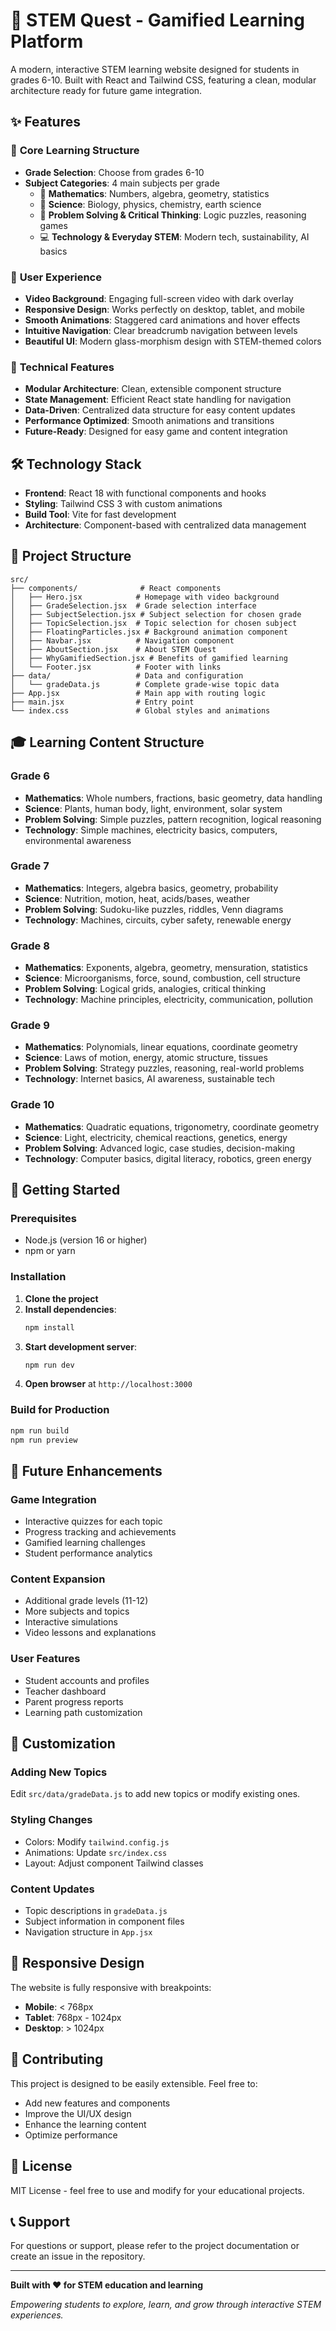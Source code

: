 # 🚀 STEM Quest - Gamified Learning Platform

A modern, interactive STEM learning website designed for students in grades 6-10. Built with React and Tailwind CSS, featuring a clean, modular architecture ready for future game integration.

## ✨ Features

### 🎯 **Core Learning Structure**
- **Grade Selection**: Choose from grades 6-10
- **Subject Categories**: 4 main subjects per grade
  - 🧮 **Mathematics**: Numbers, algebra, geometry, statistics
  - 🔬 **Science**: Biology, physics, chemistry, earth science
  - 🧠 **Problem Solving & Critical Thinking**: Logic puzzles, reasoning games
  - 💻 **Technology & Everyday STEM**: Modern tech, sustainability, AI basics

### 🎨 **User Experience**
- **Video Background**: Engaging full-screen video with dark overlay
- **Responsive Design**: Works perfectly on desktop, tablet, and mobile
- **Smooth Animations**: Staggered card animations and hover effects
- **Intuitive Navigation**: Clear breadcrumb navigation between levels
- **Beautiful UI**: Modern glass-morphism design with STEM-themed colors

### 🔧 **Technical Features**
- **Modular Architecture**: Clean, extensible component structure
- **State Management**: Efficient React state handling for navigation
- **Data-Driven**: Centralized data structure for easy content updates
- **Performance Optimized**: Smooth animations and transitions
- **Future-Ready**: Designed for easy game and content integration

## 🛠️ Technology Stack

- **Frontend**: React 18 with functional components and hooks
- **Styling**: Tailwind CSS 3 with custom animations
- **Build Tool**: Vite for fast development
- **Architecture**: Component-based with centralized data management

## 📁 Project Structure

```
src/
├── components/              # React components
│   ├── Hero.jsx            # Homepage with video background
│   ├── GradeSelection.jsx  # Grade selection interface
│   ├── SubjectSelection.jsx # Subject selection for chosen grade
│   ├── TopicSelection.jsx  # Topic selection for chosen subject
│   ├── FloatingParticles.jsx # Background animation component
│   ├── Navbar.jsx          # Navigation component
│   ├── AboutSection.jsx    # About STEM Quest
│   ├── WhyGamifiedSection.jsx # Benefits of gamified learning
│   └── Footer.jsx          # Footer with links
├── data/                   # Data and configuration
│   └── gradeData.js        # Complete grade-wise topic data
├── App.jsx                 # Main app with routing logic
├── main.jsx                # Entry point
└── index.css               # Global styles and animations
```

## 🎓 Learning Content Structure

### **Grade 6**
- **Mathematics**: Whole numbers, fractions, basic geometry, data handling
- **Science**: Plants, human body, light, environment, solar system
- **Problem Solving**: Simple puzzles, pattern recognition, logical reasoning
- **Technology**: Simple machines, electricity basics, computers, environmental awareness

### **Grade 7**
- **Mathematics**: Integers, algebra basics, geometry, probability
- **Science**: Nutrition, motion, heat, acids/bases, weather
- **Problem Solving**: Sudoku-like puzzles, riddles, Venn diagrams
- **Technology**: Machines, circuits, cyber safety, renewable energy

### **Grade 8**
- **Mathematics**: Exponents, algebra, geometry, mensuration, statistics
- **Science**: Microorganisms, force, sound, combustion, cell structure
- **Problem Solving**: Logical grids, analogies, critical thinking
- **Technology**: Machine principles, electricity, communication, pollution

### **Grade 9**
- **Mathematics**: Polynomials, linear equations, coordinate geometry
- **Science**: Laws of motion, energy, atomic structure, tissues
- **Problem Solving**: Strategy puzzles, reasoning, real-world problems
- **Technology**: Internet basics, AI awareness, sustainable tech

### **Grade 10**
- **Mathematics**: Quadratic equations, trigonometry, coordinate geometry
- **Science**: Light, electricity, chemical reactions, genetics, energy
- **Problem Solving**: Advanced logic, case studies, decision-making
- **Technology**: Computer basics, digital literacy, robotics, green energy

## 🚀 Getting Started

### **Prerequisites**
- Node.js (version 16 or higher)
- npm or yarn

### **Installation**
1. **Clone the project**
2. **Install dependencies**:
   ```bash
   npm install
   ```
3. **Start development server**:
   ```bash
   npm run dev
   ```
4. **Open browser** at `http://localhost:3000`

### **Build for Production**
```bash
npm run build
npm run preview
```

## 🔮 Future Enhancements

### **Game Integration**
- Interactive quizzes for each topic
- Progress tracking and achievements
- Gamified learning challenges
- Student performance analytics

### **Content Expansion**
- Additional grade levels (11-12)
- More subjects and topics
- Interactive simulations
- Video lessons and explanations

### **User Features**
- Student accounts and profiles
- Teacher dashboard
- Parent progress reports
- Learning path customization

## 🎨 Customization

### **Adding New Topics**
Edit `src/data/gradeData.js` to add new topics or modify existing ones.

### **Styling Changes**
- Colors: Modify `tailwind.config.js`
- Animations: Update `src/index.css`
- Layout: Adjust component Tailwind classes

### **Content Updates**
- Topic descriptions in `gradeData.js`
- Subject information in component files
- Navigation structure in `App.jsx`

## 📱 Responsive Design

The website is fully responsive with breakpoints:
- **Mobile**: < 768px
- **Tablet**: 768px - 1024px
- **Desktop**: > 1024px

## 🤝 Contributing

This project is designed to be easily extensible. Feel free to:
- Add new features and components
- Improve the UI/UX design
- Enhance the learning content
- Optimize performance

## 📄 License

MIT License - feel free to use and modify for your educational projects.

## 📞 Support

For questions or support, please refer to the project documentation or create an issue in the repository.

---

**Built with ❤️ for STEM education and learning**

*Empowering students to explore, learn, and grow through interactive STEM experiences.*
